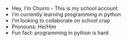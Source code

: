 - Hey, I’m Churro - This is my school account
- I’m currently learning programming in python
- I’m looking to collaborate on school crap
- Pronouns: He/Him 
- Fun fact: programming in python is hard

<!---
Joel-Hadley-School/Joel-Hadley-School is a ✨ special ✨ repository because its `README.md` (this file) appears on your GitHub profile.
You can click the Preview link to take a look at your changes.
--->
